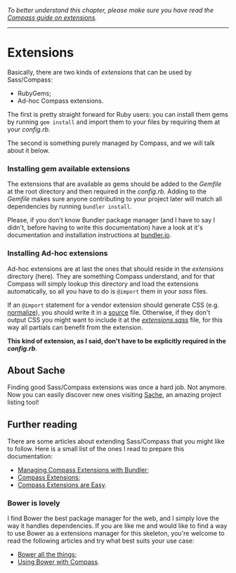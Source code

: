 
*To better understand this chapter, please make sure you have read the [Compass guide on extensions](http://compass-style.org/help/tutorials/extensions).*

-------------------

# Extensions

Basically, there are two kinds of *extensions* that can be used by Sass/Compass:

- RubyGems;
- Ad-hoc Compass extensions.

The first is pretty straight forward for Ruby users: you can install them gems by running `gem install` and import them to your files by requiring them at your *config.rb*.

The second is something purely managed by Compass, and we will talk about it below.


### Installing gem available extensions

The extensions that are available as gems should be added to the *Gemfile* at the root directory and then required in the *config.rb*. Adding to the *Gemfile* makes sure anyone contributing to your project later will match all dependencies by running `bundler install`.

Please, if you don't know Bundler package manager (and I have to say I didn't, before having to write this documentation) have a look at it's documentation and installation instructions at [bundler.io](http://bundler.io/).


### Installing Ad-hoc extensions

Ad-hoc extensions are at last the ones that should reside in the *extensions* directory (here). They are something Compass understand, and for that Compass will simply lookup this directory and load the extensions automatically, so all you have to do is `@import` them in your *sass* files.

If an `@import` statement for a vendor extension should generate CSS (e.g. [normalize](https://github.com/ksmandersen/compass-normalize)), you should write it in a [source](../source) file. Otherwise, if they don't output CSS you might want to include it at the *[extensions.sass](../library/settings/vendor.sass)* file, for this way all partials can benefit from the extension.

**This kind of extension, as I said, don't have to be explicitly required in the *config.rb***.


## About Sache

Finding good Sass/Compass extensions was once a hard job. Not anymore. Now you can easily discover new ones visiting [Sache](http://www.sache.in), an amazing project listing tool!


## Further reading

There are some articles about extending Sass/Compass that you might like to follow. Here is a small list of the ones I read to prepare this documentation:

- [Managing Compass Extensions with Bundler](http://atendesigngroup.com/blog/managing-compass-extensions-bundler);
- [Compass Extensions](http://compass-style.org/help/tutorials/extensions/);
- [Compass Extensions are Easy](http://chriseppstein.github.io/blog/2010/10/21/compass-extensions-are-easy/).


### Bower is lovely

I find Bower the best package manager for the web, and I simply love the way it handles dependencies. If you are like me and would like to find a way to use Bower as a extensions manager for this skeleton, you're welcome to read the following articles and try what best suits your use case:

- [Bower all the things](https://www.codefellows.org/blogs/bower-all-the-things);
- [Using Bower with Compass](https://coderwall.com/p/bhb0pq).
